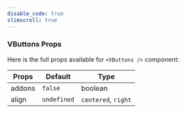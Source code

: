 ```yaml
---
disable_code: true
slimscroll: true
---
```


### VButtons Props

Here is the full props available for `<VButtons />` component:

| Props  | Default                                       | Type                |
| ------ | --------------------------------------------- | ------------------- |
| addons | <span class="is-boolean">`false`</span>       | boolean             |
| align  | <span class="is-undefined">`undefined`</span> | `centered`, `right` |
